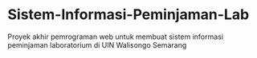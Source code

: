 # Sistem-Informasi-Peminjaman-Lab
Proyek akhir pemrograman web untuk membuat sistem informasi peminjaman laboratorium di UIN Walisongo Semarang
